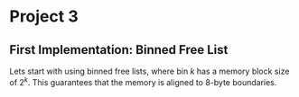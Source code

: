 # Project 3

## First Implementation: Binned Free List

Lets start with using binned free lists, where bin $k$ has a memory block size of $2^k$.
This guarantees that the memory is aligned to 8-byte boundaries.


